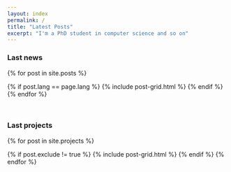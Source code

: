 ```yaml
---
layout: index
permalink: /
title: "Latest Posts"
excerpt: "I'm a PhD student in computer science and so on"
---
```


### Last news

<div class="tiles">

{% for post in site.posts %}
  <!-- only show posts of current language -->
  {% if post.lang == page.lang %}
    {% include post-grid.html %}
  {% endif %}
{% endfor %}
</div><!-- /.tiles -->

<!-- get to next line no matter what -->
<br style="clear: both" />

### Last projects

<div class="tiles">

<!-- not really a "post", but it's the variable name used in the html, and it works the same for this kind of page -->
{% for post in site.projects %}
  <!-- avoid to show an index page -->
  {% if post.exclude != true %}
    {% include post-grid.html %}
  {% endif %}
{% endfor %}
</div><!-- /.tiles -->
